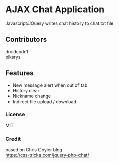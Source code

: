 # AJAX Chat Application
Javascript/JQuery writes chat history to chat.txt file

## Contributors

droidcode1<br />
piksrys

## Features
*   New message alert when out of tab
*   History clear
*   Nickname change
*   Indirect file upload / download

### License
MIT

### Credit

based on Chris Coyier blog<br />
https://css-tricks.com/jquery-php-chat/